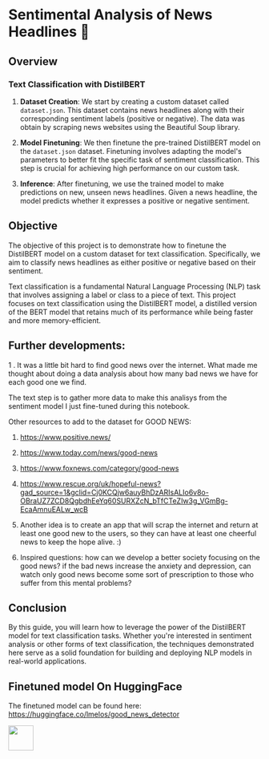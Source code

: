 # Sentimental Analysis of News Headlines 📰

## Overview
### Text Classification with DistilBERT

1. **Dataset Creation**: We start by creating a custom dataset called `dataset.json`. This dataset contains news headlines along with their corresponding sentiment labels (positive or negative). The data was obtain by scraping news websites using the Beautiful Soup library.

2. **Model Finetuning**: We then finetune the pre-trained DistilBERT model on the `dataset.json` dataset. Finetuning involves adapting the model's parameters to better fit the specific task of sentiment classification. This step is crucial for achieving high performance on our custom task.

3. **Inference**: After finetuning, we use the trained model to make predictions on new, unseen news headlines. Given a news headline, the model predicts whether it expresses a positive or negative sentiment.

## Objective
The objective of this project is to demonstrate how to finetune the DistilBERT model on a custom dataset for text classification. Specifically, we aim to classify news headlines as either positive or negative based on their sentiment.

Text classification is a fundamental Natural Language Processing (NLP) task that involves assigning a label or class to a piece of text. This project focuses on text classification using the DistilBERT model, a distilled version of the BERT model that retains much of its performance while being faster and more memory-efficient.

## Further developments:

1 . It was a little bit hard to find good news over the internet. What made me thought about doing a data analysis about how many bad news we have for each good one we find.

The text step is to gather more data to make this analisys from the sentiment model I just fine-tuned during this notebook.

Other resources to add to the dataset for GOOD NEWS:

  1. https://www.positive.news/
  2. https://www.today.com/news/good-news
  3. https://www.foxnews.com/category/good-news
  4. https://www.rescue.org/uk/hopeful-news?gad_source=1&gclid=Cj0KCQjw6auyBhDzARIsALIo6v8o-OBraUZ7ZCD8QgbdhEeYq60SURXZcN_bTfCTeZIw3g_VGmBg-EcaAmnuEALw_wcB

2. Another idea is to create an app that will scrap the internet and return at least one good new to the users, so they can have at least one cheerful news to keep the hope alive. :)

3. Inspired questions: how can we develop a better society focusing on the good news? if the bad news increase the anxiety and depression, can watch only good news become some sort of prescription to those who suffer from this mental problems?

## Conclusion

By this guide, you will learn how to leverage the power of the DistilBERT model for text classification tasks. Whether you're interested in sentiment analysis or other forms of text classification, the techniques demonstrated here serve as a solid foundation for building and deploying NLP models in real-world applications.

## Finetuned model On HuggingFace

The finetuned model can be found here: https://huggingface.co/lmelos/good_news_detector

<img src="https://github.com/lorenamelos/good-news-finetuning-and-sentiment-analysis/assets/120689570/53d44bf2-2d7b-4c41-95b5-2c4d0c6c4ffb" width="50"/> 
